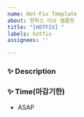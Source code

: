 ```yaml
---
name: Hot-Fix Template
about: 핫픽스 이슈 템플릿
title: "[HOTFIX] "
labels: hotfix
assignees: ''

---
```


### ✨ Description


### ✨ Time(마감기한)

- ASAP
